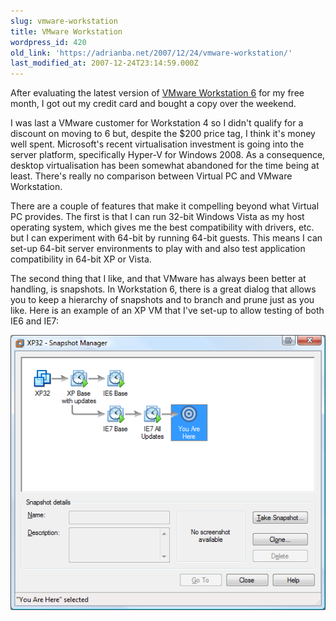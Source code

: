 ```yaml
---
slug: vmware-workstation
title: VMware Workstation
wordpress_id: 420
old_link: 'https://adrianba.net/2007/12/24/vmware-workstation/'
last_modified_at: 2007-12-24T23:14:59.000Z
---
```


After evaluating the latest version of [VMware Workstation 6](http://www.vmware.com/products/ws/) for my free month, I got out my credit card and bought a copy over the weekend.

I was last a VMware customer for Workstation 4 so I didn't qualify for a discount on moving to 6 but, despite the $200 price tag, I think it's money well spent. Microsoft's recent virtualisation investment is going into the server platform, specifically Hyper-V for Windows 2008. As a consequence, desktop virtualisation has been somewhat abandoned for the time being at least. There's really no comparison between Virtual PC and VMware Workstation.

There are a couple of features that make it compelling beyond what Virtual PC provides. The first is that I can run 32-bit Windows Vista as my host operating system, which gives me the best compatibility with drivers, etc. but I can experiment with 64-bit by running 64-bit guests. This means I can set-up 64-bit server environments to play with and also test application compatibility in 64-bit XP or Vista.

The second thing that I like, and that VMware has always been better at handling, is snapshots. In Workstation 6, there is a great dialog that allows you to keep a hierarchy of snapshots and to branch and prune just as you like. Here is an example of an XP VM that I've set-up to allow testing of both IE6 and IE7:

![VMware Workstation 6 - Snapshot Manager](/assets/uploads/2007/12/img420-1.png)
